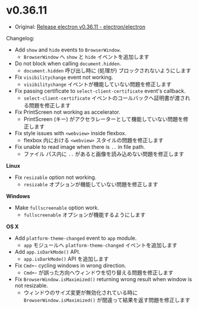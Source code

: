 # v0.36.11

- Original: [Release electron v0.36.11 - electron/electron](https://github.com/electron/electron/releases/tag/v0.36.11)

Changelog:

- Add `show` and `hide` events to `BrowserWindow`.
  - `BrowserWindow` へ `show` と `hide` イベントを追加します
- Do not block when calling `document.hidden`.
  - `document.hidden` 呼び出し時に (処理が) ブロックされないようにします
- Fix `visibilitychange` event not working.
  - `visibilitychange` イベントが機能していない問題を修正します
- Fix passing certificate to `select-client-certificate` event's callback.
  - `select-client-certificate` イベントのコールバックへ証明書が渡される問題を修正します
- Fix PrintScreen not working as accelerator.
  - PrintScreen (キー) がアクセラレーターとして機能していない問題を修正します
- Fix style issues with `<webview>` inside flexbox.
  - flexbox 内における `<webview>` スタイルの問題を修正します
- Fix unable to read image when there is `..` in file path.
  - ファイル パス内に `..` があると画像を読み込めない問題を修正します

**Linux**

- Fix `resizable` option not working.
  - `resizable` オプションが機能していない問題を修正します

**Windows**

- Make `fullscreenable` option work.
  - `fullscreenable` オプションが機能するようにします

**OS X**

- Add `platform-theme-changed` event to `app` module.
  -  `app` モジュールへ `platform-theme-changed` イベントを追加します
- Add `app.isDarkMode()` API.
  - `app.isDarkMode()` API を追加します
- Fix `Cmd+~` cycling windows in wrong direction.
  - `Cmd+~` が誤った方向へウィンドウを切り替える問題を修正します
- Fix `BrowserWindow.isMaximized()` returning wrong result when window is not resizable.
  - ウィンドウのサイズ変更が無効化されている時に `BrowserWindow.isMaximized()` が間違って結果を返す問題を修正します
